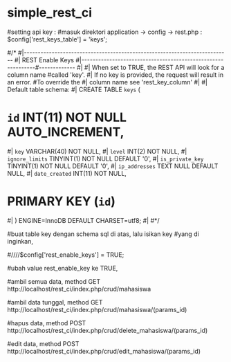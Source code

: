 # simple_rest_ci


#setting api key :
#masuk direktori application -> config -> rest.php :
$config['rest_keys_table'] = 'keys';

#/*
#|--------------------------------------------------------------------------
#| REST Enable Keys
#|-------------------------------------------------------------#-------------
#|
#| When set to TRUE, the REST API will look for a column name #called 'key'.
#| If no key is provided, the request will result in an error. #To override the
#| column name see 'rest_key_column'
#|
#| Default table schema:
#|   CREATE TABLE `keys` (
#       `id` INT(11) NOT NULL AUTO_INCREMENT,
#|       `key` VARCHAR(40) NOT NULL,
#|       `level` INT(2) NOT NULL,
#|       `ignore_limits` TINYINT(1) NOT NULL DEFAULT '0',
#|       `is_private_key` TINYINT(1)  NOT NULL DEFAULT '0',
#|       `ip_addresses` TEXT NULL DEFAULT NULL,
#|       `date_created` INT(11) NOT NULL,
#       PRIMARY KEY (`id`)
#|   ) ENGINE=InnoDB DEFAULT CHARSET=utf8;
#|
#*/

#buat table key dengan schema sql di atas, lalu isikan key #yang di inginkan,



#////$config['rest_enable_keys'] = TRUE;

#ubah value rest_enable_key ke TRUE,





#ambil semua data, method GET http://localhost/rest_ci/index.php/crud/mahasiswa

#ambil data tunggal, method GET http://localhost/rest_ci/index.php/crud/mahasiswa/(params_id)

#hapus data, method POST http://localhost/rest_ci/index.php/crud/delete_mahasiswa/(params_id)

#edit data, method POST http://localhost/rest_ci/index.php/crud/edit_mahasiswa/(params_id)
